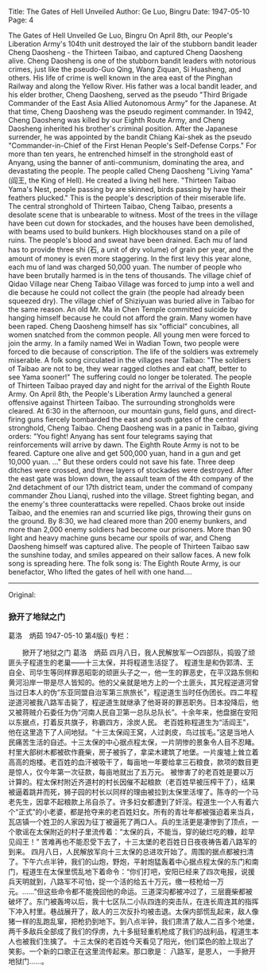 Title: The Gates of Hell Unveiled
Author: Ge Luo, Bingru
Date: 1947-05-10
Page: 4

The Gates of Hell Unveiled
    Ge Luo, Bingru
    On April 8th, our People's Liberation Army's 104th unit destroyed the lair of the stubborn bandit leader Cheng Daosheng - the Thirteen Taibao, and captured Cheng Daosheng alive.
    Cheng Daosheng is one of the stubborn bandit leaders with notorious crimes, just like the pseudo-Guo Qing, Wang Ziquan, Si Huasheng, and others. His life of crime is well known in the area east of the Pinghan Railway and along the Yellow River. His father was a local bandit leader, and his elder brother, Cheng Daosheng, served as the pseudo "Third Brigade Commander of the East Asia Allied Autonomous Army" for the Japanese. At that time, Cheng Daosheng was the pseudo regiment commander. In 1942, Cheng Daosheng was killed by our Eighth Route Army, and Cheng Daosheng inherited his brother's criminal position. After the Japanese surrender, he was appointed by the bandit Chiang Kai-shek as the pseudo "Commander-in-Chief of the First Henan People's Self-Defense Corps." For more than ten years, he entrenched himself in the stronghold east of Anyang, using the banner of anti-communism, dominating the area, and devastating the people.
    The people called Cheng Daosheng "Living Yama" (阎王, the King of Hell). He created a living hell here. "Thirteen Taibao Yama's Nest, people passing by are skinned, birds passing by have their feathers plucked." This is the people's description of their miserable life. The central stronghold of Thirteen Taibao, Cheng Taibao, presents a desolate scene that is unbearable to witness. Most of the trees in the village have been cut down for stockades, and the houses have been demolished, with beams used to build bunkers. High blockhouses stand on a pile of ruins. The people's blood and sweat have been drained. Each mu of land has to provide three shi (石, a unit of dry volume) of grain per year, and the amount of money is even more staggering. In the first levy this year alone, each mu of land was charged 50,000 yuan.
    The number of people who have been brutally harmed is in the tens of thousands. The village chief of Qidao Village near Cheng Taibao Village was forced to jump into a well and die because he could not collect the grain (the people had already been squeezed dry). The village chief of Shiziyuan was buried alive in Taibao for the same reason. An old Mr. Ma in Chen Temple committed suicide by hanging himself because he could not afford the grain. Many women have been raped. Cheng Daosheng himself has six "official" concubines, all women snatched from the common people. All young men were forced to join the army. In a family named Wei in Wadian Town, two people were forced to die because of conscription. The life of the soldiers was extremely miserable. A folk song circulated in the villages near Taibao: "The soldiers of Taibao are not to be, they wear ragged clothes and eat chaff, better to see Yama sooner!"
    The suffering could no longer be tolerated. The people of Thirteen Taibao prayed day and night for the arrival of the Eighth Route Army.
    On April 8th, the People's Liberation Army launched a general offensive against Thirteen Taibao. The surrounding strongholds were cleared. At 6:30 in the afternoon, our mountain guns, field guns, and direct-firing guns fiercely bombarded the east and south gates of the central stronghold, Cheng Taibao. Cheng Daosheng was in a panic in Taibao, giving orders: "You fight! Anyang has sent four telegrams saying that reinforcements will arrive by dawn. The Eighth Route Army is not to be feared. Capture one alive and get 500,000 yuan, hand in a gun and get 10,000 yuan. ..." But these orders could not save his fate. Three deep ditches were crossed, and three layers of stockades were destroyed. After the east gate was blown down, the assault team of the 4th company of the 2nd detachment of our 17th district team, under the command of company commander Zhou Lianqi, rushed into the village. Street fighting began, and the enemy's three counterattacks were repelled. Chaos broke out inside Taibao, and the enemies ran and scurried like pigs, throwing their guns on the ground. By 8:30, we had cleared more than 200 enemy bunkers, and more than 2,000 enemy soldiers had become our prisoners. More than 90 light and heavy machine guns became our spoils of war, and Cheng Daosheng himself was captured alive.
    The people of Thirteen Taibao saw the sunshine today, and smiles appeared on their sallow faces. A new folk song is spreading here. The folk song is:
    The Eighth Route Army, is our benefactor,
    Who lifted the gates of hell with one hand….



<hr /> 

Original: 


### 掀开了地狱之门
葛洛　炳茹
1947-05-10
第4版()
专栏：

　　掀开了地狱之门
    葛洛　炳茹
    四月八日，我人民解放军一○四部队，捣毁了顽匪头子程道生的老巢——十三太保，并将程道生活捉了。
    程道生是和伪郭清、王自全、司华生等同样罪恶昭彰的顽匪头子之一，他一生的罪恶史，在平汉路东侧和黄河沿岸一带是尽人皆知的。他的父亲就是地方上的一个土匪头，其兄程逆道河曾当过日本人的伪“东亚同盟自治军第三旅旅长”，程逆道生当时任伪团长。四二年程逆道河被我八路军击毙了，程逆道生就继承了他哥哥的罪恶职务。日本投降后，他又被蒋贼介石委任为伪“河南人民自卫第一总队总队长”。十余年来，他盘据在安阳以东据点，打着反共旗子，称霸四方，涂炭人民。
    老百姓称程道生为“活阎王”，他在这里造下了人间地狱。“十三太保阎王窝，人过剥皮，鸟过拔毛。”这是当地人民痛苦生活的自述。十三太保的中心据点程太保，一片阴惨的景象令人目不忍睹。村里大部树木都被砍作鹿柴，房子被拆了，拿梁木建筑了地堡。一片废墟上耸立着高高的炮楼。老百姓的血汗被吸干了，每亩地一年要给拿三石粮食，款项的数目更是惊人，仅今年第一次征款，每亩地就出了五万元。
    被惨害了的老百姓是要以万计算的。程太保村附近齐道村的村长因催不起粮款（老百姓早被压榨干了），结果被逼着跳井而死，狮子园的村长以同样的理由被拉到太保里活埋了。陈寺的一个马老先生，因拿不起粮款上吊自杀了。许多妇女都遭到了奸淫。程道生一个人有着六个“正式”的小老婆，都是抢夺来的老百姓妇女。所有的青壮年都被强迫着来当兵，瓦店镇一个姓卫的人家因为征丁被逼死了两口人。兵的生活更是凄惨到了顶点，一个歌谣在太保附近的村子里流传着：“太保的兵，不能当，穿的破烂吃的糠，趁早见阎王！”
    苦难再也不能忍受下去了，十三太堡的老百姓日日夜夜祷告着八路军的到来。
    四月八日，人民解放军向十三太保的总进攻开始了。周围的据点都被扫清了。下午六点半钟，我们的山炮，野炮，平射炮猛轰着中心据点程太保的东门和南门，程道生在太保里慌乱地下着命令：“你们打吧，安阳已经来了四次电报，说援兵天明就到，八路军不可怕，捉一个活的给五十万元，缴一枝枪给一万元。……”但这些命令都不能挽回他的命运。三道深沟都被冲过了，三层鹿柴都被破坏了。东门被轰垮以后，我十七区队二小队四连的突击队，在连长周连其的指挥下冲入村里。巷战展开了，敌人的三次反扑均被击退。太保内部慌乱起来，敌人像猪一样的乱跑乱窜，把枪扔到地下。到八点半钟，我们肃清了敌人二百多个地堡，两千多敌兵全部成了我们的俘虏，九十多挺轻重机枪成了我们的战利品，程道生本人也被我们生擒了。
    十三太保的老百姓今天看见了阳光，他们菜色的脸上现出了笑影。一个新的口歌正在这里流传起来。那口歌是：
    八路军，是恩人，
    一手掀开地狱门……。
